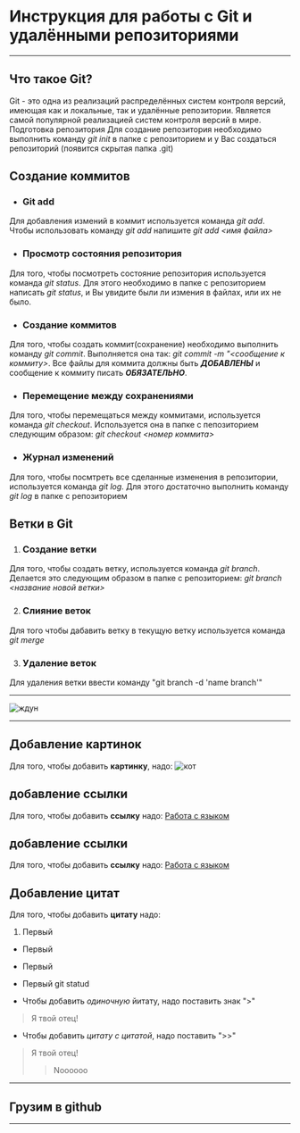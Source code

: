 # Инструкция для работы с Git и удалёнными репозиториями
___
## Что такое Git?
Git - это одна из реализаций распределённых систем контроля версий, имеющая как и локальные, так и удалённые репозитории. Является самой популярной реализацией систем контроля версий в мире.
Подготовка репозитория
Для создание репозитория необходимо выполнить команду *git init*  в папке с репозиторием и у Вас создаться репозиторий (появится скрытая папка .git)

## Создание коммитов

* ### Git add
Для добавления измений в коммит используется команда *git add*. Чтобы использовать команду *git add* напишите *git add <имя файла>*

* ### Просмотр состояния репозитория
Для того, чтобы посмотреть состояние репозитория используется команда *git status*. Для этого необходимо в папке с репозиторием написать *git status*, и Вы увидите были ли измения в файлах, или их не было.

* ### Создание коммитов
Для того, чтобы создать коммит(сохранение) необходимо выполнить команду *git commit*. Выполняется она так: *git commit -m "<сообщение к коммиту>*. Все файлы для коммита должны быть ***ДОБАВЛЕНЫ*** и сообщение к коммиту писать ***ОБЯЗАТЕЛЬНО***.

* ### Перемещение между сохранениями
Для того, чтобы перемещаться между коммитами, используется команда *git checkout*. Используется она в папке с пепозиторием следующим образом: *git checkout <номер коммита>*

* ### Журнал изменений
 Для того, чтобы посмтреть все сделанные изменения в репозитории, используется команда *git log*. Для этого достаточно выполнить команду *git log* в папке с репозиторием

## Ветки в Git

1. ### Создание ветки

Для того, чтобы создать ветку, используется команда *git branch*. Делается это следующим образом в папке с репозиторием: *git branch <название новой ветки>*

2. ### Слияние веток

Для того чтобы дабавить ветку в текущую ветку используется команда *git merge <name branch>*

3. ### Удаление веток
Для удаления ветки ввести команду "git branch -d 'name branch'"
____ 
![ждун](https://proza.ru/pics/2020/12/28/185.jpg)
___
## Добавление картинок
Для того, чтобы добавить **картинку**, надо:
![кот](https://wp-s.ru/wallpapers/5/18/289291145046987/evropejskaya-koshka-dikij-vzglyad.jpg) 

## добавление ссылки
Для того, чтобы добавить **ссылку** надо:
[Работа с языком](https://gist.github.com/Jekins/2bf2d0638163f1294637)
## добавление ссылки
Для того, чтобы добавить **ссылку** надо:
[Работа с языком](https://gist.github.com/Jekins/2bf2d0638163f1294637)

## Добавление цитат
Для того, чтобы добавить **цитату** надо:
1. Первый
* Первый
- Первый
+ Первый
git statud
* Чтобы добавить *одиночную* йитату, надо поставить знак ">"
>Я твой отец!

+ Чтобы добавить *цитату с цитатой*, надо поставить ">>"
>Я твой отец!
>>Noooooo
___

## Грузим в github
___
